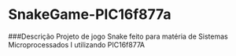 # SnakeGame-PIC16f877a

###Descrição
Projeto de jogo Snake feito para matéria de Sistemas Microprocessados I utilizando PIC16f877A
